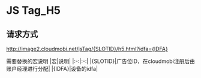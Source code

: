 # JS Tag_H5

## 请求方式
http://image2.cloudmobi.net/jsTag/{SLOTID}/h5.html?idfa={IDFA}

需要替换的宏说明
|宏|说明|
|:-:|:-:|
|{SLOTID}|广告位ID，在cloudmobi注册后由账户经理进行分配|
|{IDFA}|设备的idfa|
